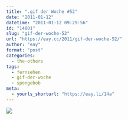 ```yaml
---
title: ".gif der Woche #52"
date: "2011-01-12"
datetime: "2011-01-12 09:29:56"
id: "14801"
slug: "gif-der-woche-52"
url: "https://eay.cc/2011/gif-der-woche-52/"
author: "eay"
format: "post"
categories:
  - the-others
tags:
  - fernsehen
  - gif-der-woche
  - spongebob
meta:
  - yourls_shorturl: "https://eay.li/14a"
---
```


![](https://eay.cc/uploads/2011/thaddaeus.gif)
